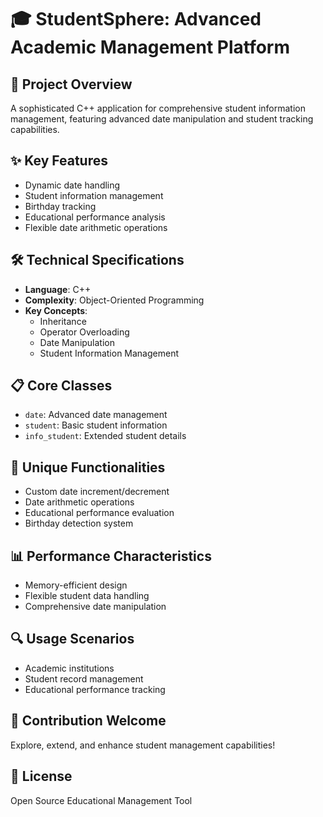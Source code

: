 # 🎓 StudentSphere: Advanced Academic Management Platform

## 🚀 Project Overview
A sophisticated C++ application for comprehensive student information management, featuring advanced date manipulation and student tracking capabilities.

## ✨ Key Features
- Dynamic date handling
- Student information management
- Birthday tracking
- Educational performance analysis
- Flexible date arithmetic operations

## 🛠 Technical Specifications
- **Language**: C++
- **Complexity**: Object-Oriented Programming
- **Key Concepts**: 
  - Inheritance
  - Operator Overloading
  - Date Manipulation
  - Student Information Management

## 📋 Core Classes
- `date`: Advanced date management
- `student`: Basic student information
- `info_student`: Extended student details

## 🧩 Unique Functionalities
- Custom date increment/decrement
- Date arithmetic operations
- Educational performance evaluation
- Birthday detection system

## 📊 Performance Characteristics
- Memory-efficient design
- Flexible student data handling
- Comprehensive date manipulation

## 🔍 Usage Scenarios
- Academic institutions
- Student record management
- Educational performance tracking

## 🤝 Contribution Welcome
Explore, extend, and enhance student management capabilities!

## 📜 License
Open Source Educational Management Tool
